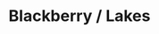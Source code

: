 ---
ee_id: '4116'
site: '1'
type: '2'
long_id: 2013-087 Blackberry / Lakes
url: 2013-087-blackberry-lakes
title: Blackberry / Lakes
year: '2013'
medium: 1920x1080 H.264/MPEG-4 Part 10 looped digital file (from ​lossless ​Quicktime
  Animation master), media player, 70” flatscreen, armature, various cables
commission:
dims: 79 x 36.5 x 11 inches
pitch: Rando image w/ lake effect ;-)
ps:
live_url:
related:
youtube:
imgs: blackberry-lakes-2013-187-install-Heart-01-database-SM.jpg
subheading:
display_year: '2013'
download:
add_credit:
add_credits:
related_code:
layout: things-i-made
---